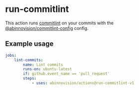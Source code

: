 # run-commitlint

This action runs [commitlint](https://commitlint.js.org/) on your commits with
the [@abinnovision/commitlint-config](https://www.npmjs.com/package/@abinnovision/commitlint-config) config.

## Example usage

[//]: # "x-release-please-start-major"

```yaml
jobs:
	lint-commits:
		name: Lint commits
		runs-on: ubuntu-latest
		if: github.event_name == 'pull_request'
		steps:
			- uses: abinnovision/actions@run-commitlint-v1
```

[//]: # "x-release-please-end"
